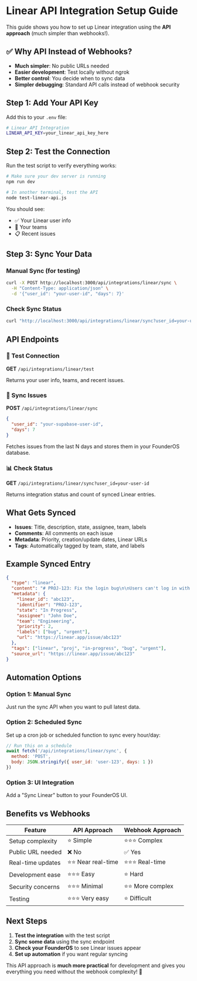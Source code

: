 # Linear API Integration Setup Guide

This guide shows you how to set up Linear integration using the **API approach** (much simpler than webhooks!).

## ✅ Why API Instead of Webhooks?

- **Much simpler**: No public URLs needed
- **Easier development**: Test locally without ngrok
- **Better control**: You decide when to sync data
- **Simpler debugging**: Standard API calls instead of webhook security

## Step 1: Add Your API Key

Add this to your `.env` file:

```bash
# Linear API Integration  
LINEAR_API_KEY=your_linear_api_key_here
```

## Step 2: Test the Connection

Run the test script to verify everything works:

```bash
# Make sure your dev server is running
npm run dev

# In another terminal, test the API
node test-linear-api.js
```

You should see:
- ✅ Your Linear user info
- 🏢 Your teams
- 📋 Recent issues

## Step 3: Sync Your Data

### Manual Sync (for testing)

```bash
curl -X POST http://localhost:3000/api/integrations/linear/sync \
  -H "Content-Type: application/json" \
  -d '{"user_id": "your-user-id", "days": 7}'
```

### Check Sync Status

```bash
curl "http://localhost:3000/api/integrations/linear/sync?user_id=your-user-id"
```

## API Endpoints

### 🧪 Test Connection
**GET** `/api/integrations/linear/test`

Returns your user info, teams, and recent issues.

### 🔄 Sync Issues  
**POST** `/api/integrations/linear/sync`

```json
{
  "user_id": "your-supabase-user-id",
  "days": 7
}
```

Fetches issues from the last N days and stores them in your FounderOS database.

### 📊 Check Status
**GET** `/api/integrations/linear/sync?user_id=your-user-id`

Returns integration status and count of synced Linear entries.

## What Gets Synced

- **Issues**: Title, description, state, assignee, team, labels
- **Comments**: All comments on each issue  
- **Metadata**: Priority, creation/update dates, Linear URLs
- **Tags**: Automatically tagged by team, state, and labels

## Example Synced Entry

```json
{
  "type": "linear",
  "content": "# PROJ-123: Fix the login bug\n\nUsers can't log in with...",
  "metadata": {
    "linear_id": "abc123",
    "identifier": "PROJ-123", 
    "state": "In Progress",
    "assignee": "John Doe",
    "team": "Engineering",
    "priority": 2,
    "labels": ["bug", "urgent"],
    "url": "https://linear.app/issue/abc123"
  },
  "tags": ["linear", "proj", "in-progress", "bug", "urgent"],
  "source_url": "https://linear.app/issue/abc123"
}
```

## Automation Options

### Option 1: Manual Sync
Just run the sync API when you want to pull latest data.

### Option 2: Scheduled Sync  
Set up a cron job or scheduled function to sync every hour/day:

```javascript
// Run this on a schedule
await fetch('/api/integrations/linear/sync', {
  method: 'POST',
  body: JSON.stringify({ user_id: 'user-123', days: 1 })
})
```

### Option 3: UI Integration
Add a "Sync Linear" button to your FounderOS UI.

## Benefits vs Webhooks

| Feature | API Approach | Webhook Approach |
|---------|-------------|------------------|
| Setup complexity | ⭐ Simple | ⭐⭐⭐ Complex |
| Public URL needed | ❌ No | ✅ Yes |
| Real-time updates | ⭐⭐ Near real-time | ⭐⭐⭐ Real-time |
| Development ease | ⭐⭐⭐ Easy | ⭐ Hard |
| Security concerns | ⭐⭐⭐ Minimal | ⭐⭐ More complex |
| Testing | ⭐⭐⭐ Very easy | ⭐ Difficult |

## Next Steps

1. **Test the integration** with the test script
2. **Sync some data** using the sync endpoint  
3. **Check your FounderOS** to see Linear issues appear
4. **Set up automation** if you want regular syncing

This API approach is **much more practical** for development and gives you everything you need without the webhook complexity! 🚀 
